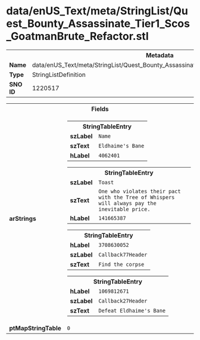 <h1>data/enUS_Text/meta/StringList/Quest_Bounty_Assassinate_Tier1_Scos_GoatmanBrute_Refactor.stl</h1><table><tr><th colspan="100%">Metadata</th></tr><tr><td><b>Name</b></td><td>data/enUS_Text/meta/StringList/Quest_Bounty_Assassinate_Tier1_Scos_GoatmanBrute_Refactor.stl</td></tr><tr><td><b>Type</b></td><td>StringListDefinition</td></tr><tr><td><b>SNO ID</b></td><td>1220517</td></tr></table>

<table><tr><th colspan="100%">Fields</th></tr><tr><td><b>arStrings</b></td><td><table><tr><th colspan="100%">StringTableEntry</th></tr><tr><td><b>szLabel</b></td><td><code>Name</code></td></tr><tr><td><b>szText</b></td><td><code>Eldhaime's Bane</code></td></tr><tr><td><b>hLabel</b></td><td><code>4062401</code></td></tr></table>


<table><tr><th colspan="100%">StringTableEntry</th></tr><tr><td><b>szLabel</b></td><td><code>Toast</code></td></tr><tr><td><b>szText</b></td><td><code>One who violates their pact with the Tree of Whispers will always pay the inevitable price.</code></td></tr><tr><td><b>hLabel</b></td><td><code>141665387</code></td></tr></table>


<table><tr><th colspan="100%">StringTableEntry</th></tr><tr><td><b>hLabel</b></td><td><code>3708630052</code></td></tr><tr><td><b>szLabel</b></td><td><code>Callback77Header</code></td></tr><tr><td><b>szText</b></td><td><code>Find the corpse</code></td></tr></table>


<table><tr><th colspan="100%">StringTableEntry</th></tr><tr><td><b>hLabel</b></td><td><code>1069812671</code></td></tr><tr><td><b>szLabel</b></td><td><code>Callback27Header</code></td></tr><tr><td><b>szText</b></td><td><code>Defeat Eldhaime's Bane</code></td></tr></table>


</td></tr><tr><td><b>ptMapStringTable</b></td><td><code>0</code></td></tr></table>

